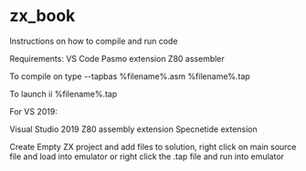 # zx_book
Instructions on how to compile and run code

Requirements:
VS Code
Pasmo extension
Z80 assembler

To compile on type --tapbas %filename%.asm %filename%.tap

To launch
ii %filename%.tap


For VS 2019:

Visual Studio 2019
Z80 assembly extension
Specnetide extension

Create Empty ZX project and add files to solution, right click on main source file and load into emulator or right click the .tap file and run into emulator 
